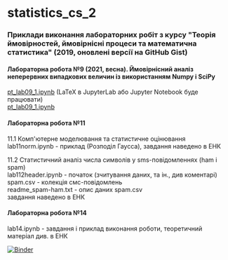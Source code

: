 # statistics_cs_2

### Приклади виконання лабораторних робіт з курсу "Теорія ймовірностей, ймовірнісні процеси та математична статистика" (2019, оновлені версії на GitHub Gist)

#### Лабораторна робота №9 (2021, весна). Ймовірнісний аналіз неперервних випадкових величин із використанням Numpy і SciPy
[pt_lab09_1.ipynb](https://github.com/pypelix/statistics_cs_2/blob/master/pt_lab09_1.ipynb)
 (LaTeX в JupyterLab або Jupyter Notebook буде працювати)  
 [pt_lab09_1.ipynb](https://github.com/pypelix/statistics_cs_2/blob/master/pt_lab09_1.ipynb)




#### Лабораторна робота №11

11.1 Комп'ютерне моделювання та статистичне оцінювання  
lab11norm.ipynb - приклад (Розподіл Гаусса), завдання наведено в ЕНК  

11.2 Статистичний аналіз числа символів у sms-повідомленнях (ham і spam)  
lab112header.ipynb - початок (зчитування даних, та ін., див коментарі)  
spam.csv - колекція смс-повідомлень  
readme_spam-ham.txt - опис даних spam.csv   
завдання наведено в ЕНК  


#### Лабораторна робота №14  

lab14.ipynb - завдання і приклад виконання роботи, теоретичний матеріал див. в ЕНК


[![Binder](https://mybinder.org/badge_logo.svg)](https://mybinder.org/v2/gh/pypelix/statistics_cs_2/master) 

